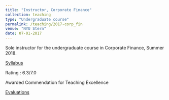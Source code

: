 ```yaml
---
title: "Instructor, Corporate Finance"
collection: teaching
type: "Undergraduate course"
permalink: /teaching/2017-corp_fin
venue: "NYU Stern"
date: 07-01-2017
---
```


Sole instructor for the undergraduate course in Corporate Finance, Summer 2018. 

[Syllabus](http://manasagopal23.github.io/files/Syllabus_updated.pdf)

Rating : 6.3/7.0

Awarded Commendation for Teaching Excellence 

[Evaluations](http://manasagopal23.github.io/files/Evaluations.pdf)


